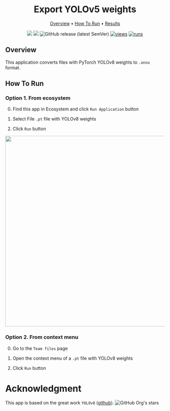 <div align="center" markdown>

# Export YOLOv5 weights
  
<p align="center">
  <a href="#Overview">Overview</a> •
  <a href="#How-To-Run">How To Run</a> •
  <a href="#Results">Results</a> 
</p>

[![](https://img.shields.io/badge/supervisely-ecosystem-brightgreen)](https://ecosystem.supervisely.com/apps/supervisely-ecosystem/convert-yolov8-weights-to-onnx)
[![](https://img.shields.io/badge/slack-chat-green.svg?logo=slack)](https://supervisely.com/slack)
![GitHub release (latest SemVer)](https://img.shields.io/github/v/release/supervisely-ecosystem/convert-yolov8-weights-to-onnx)
[![views](https://app.supervise.ly/img/badges/views/supervisely-ecosystem/convert-yolov8-weights-to-onnx.png)](https://supervisely.com)
[![runs](https://app.supervise.ly/img/badges/runs/supervisely-ecosystem/convert-yolov8-weights-to-onnx.png)](https://supervisely.com)

</div>

## Overview

This application converts files with PyTorch YOLOv8 weights to `.onnx` format.

## How To Run

### Option 1. From ecosystem

0. Find this app in Ecosystem and click `Run Application` button

1. Select File `.pt` file with YOLOv8 weights

2. Click `Run` button

<img src="https://github.com/supervisely-ecosystem/convert-yolov8-weights-to-onnx/assets/119248312/770000ce-675c-436b-a8ed-2fb34b8ce63d" width="600"/>

### Option 2. From context menu

0. Go to the `Team files` page

1. Open the context menu of a `.pt` file with YOLOv8 weights

2. Click `Run` button

# Acknowledgment

This app is based on the great work `YOLOv8` ([github](https://github.com/ultralytics/ultralytics)). ![GitHub Org's stars](https://img.shields.io/github/stars/ultralytics/ultralytics?style=social)

